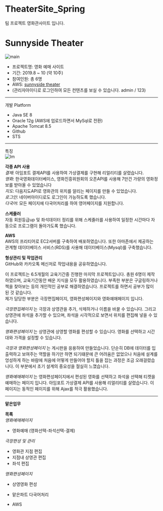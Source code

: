 # TheaterSite_Spring
팀 프로젝트 영화관사이트 입니다.

Sunnyside Theater
=  
![main](http://go.lgs.kro.kr/Portfolio/resources/img/mainPF/pf1_main.png)  
* 프로젝트명: 영화 예매 사이트
* 기간: 2019.8 ~ 10 (약 10주)
* 참여인원: 총 6명
* AWS: [sunnyside theater](http://ec2-13-209-5-35.ap-northeast-2.compute.amazonaws.com:8080/SUNNYSIDE_MYSQL/main/main.do)
* (관리자아이디로 로그인하여 모든 컨텐츠를 보실 수 있습니다. admin / 123)

---
개발 Platform
* Java SE 8
* Oracle 12g (AWS에 업로드하면서 MySql로 전환)
* Apache Tomcat 8.5
* Github
* STS

---
특징  
![lm](http://go.lgs.kro.kr/Portfolio/resources/img/mainPF/map.png)  

__각종 API 사용__  
_결제_: 아임포트 결제API를 사용하여 가상결제를 구현해 리얼리티를 살렸습니다.  
_영화_: 한국영화데이터베이스, 영화진흥위원회의 오픈API를 사용해 7만건 가량의 영화정보를 받아올 수 있었습니다  
_지도_: 다음지도API로 영화관의 위치를 알리는 페이지를 만들 수 있었습니다.  
_로그인_: 네이버아이디로도 로그인이 가능하도록 했습니다.  
_다국어_: 모든 페이지에 다국어처리를 하여 영어페이지를 지원합니다.  

__스케줄러__  
자동 회원등급up 및 좌석데이터 정리를 위해 스케줄러를 사용하여 일정한 시간마다 자동으로 프로그램이 돌아가도록 했습니다.

__AWS__  
AWS의 프리티어로 EC2서버를 구축하여 배포하였습니다. 또한 아마존에서 제공하는 관계형 데이터베이스 서비스(RDS)를 사용해 데이터베이스(Mysql)를 구축했습니다.

__형상관리 및 작업관리__  
GitHub와 카카오톡 메신저로 작업내용을 공유하였습니다.


이 프로젝트는 6.5개월의 교육기간중 진행한 마지막 프로젝트입니다. 총원 6명이 제작하였으며, 교육기간동안 배운 지식을 모두 활용하였습니다. 부족한 부분은 구글링하거나 책을 찾아보는 등의 개인적인 공부로 해결하였습니다. 프로젝트를 하면서 공부가 많이 된 것 같습니다.  
제가 담당한 부분은 극장편집페이지, 영화편성페이지와 영화예매페이지 입니다.  

_극장편집페이지_ 는 극장과 상영관을 추가, 삭제하거나 이름을 바꿀 수 있습니다. 그리고 상영관에 좌석을 추가할 수 있으며, 좌석을 시각적으로 보면서 위치를 편집해 넣을 수 있습니다.  

_영화편성페이지_ 는 상영관에 상영할 영화를 편성할 수 있습니다. 영화를 선택하고 시간대와 가격을 설정할 수 있습니다.  

_극장과 영화편성페이지_ 는 게시판을 응용하여 만들었습니다. 단순히 DB에 데이터를 입출력하고 보여주는 역할을 하기만 하면 되기떄문에 큰 어려움은 없었으나 처음에 설계를 엉성하게 하는 바람에 처음에 어떻게 만들어야 할지 틀을 잡는 과정은 조금 오래걸렸습니다. 이 부분에서 초기 설계의 중요성을 절실히 느꼈습니다.  

_영화예매페이지_ 는 영화편성페이지에서 편성된 영화를 선택하고 좌석을 선택해 티켓을 예매하는 페이지 입니다. 아임포트 가상결제 API를 사용해 리얼리티를 살렸습니다. 이 페이지는 동적인 페이지를 위해 Ajax를 적극 활용했습니다.  

---
__맡은업무__

__목록__  
_영화예매페이지_  
* 영화예매 (영화선택-좌석선택-결제)  

_극장편성 및 관리_  
* 영화관 지점 편집
* 지점내 상영관 편집
* 좌석 편집

_영화편성페이지_  
* 상영영화 편성

* 맡은파트 다국어처리
* AWS

